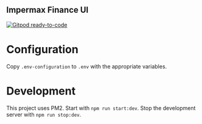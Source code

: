 Impermax Finance UI
---

[![Gitpod ready-to-code](https://img.shields.io/badge/Gitpod-ready--to--code-blue?logo=gitpod)](https://gitpod.io/#https://github.com/Impermax-Finance/impermax-x-uniswap-v2-interface)

# Configuration

Copy ```.env-configuration``` to ```.env``` with the appropriate variables.

# Development

This project uses PM2. Start with ```npm run start:dev```. Stop the development server with ```npm run stop:dev```.